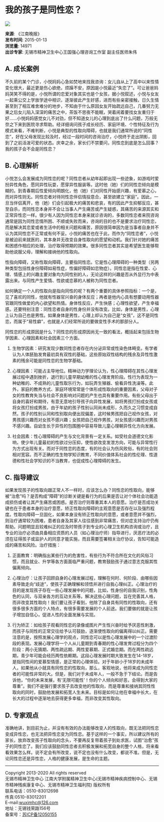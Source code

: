 # 我的孩子是同性恋？

![](images/nban.jpg)

**来源**: 《江南晚报》  
**发布时间**: 2015-01-13  
**浏览量**: 14971  
**出诊专家**: 无锡市精神卫生中心王国强心理咨询工作室 副主任医师朱伟  

## A. 成长案例

不久前的某个门诊，小悦妈妈心急如焚地来找我咨询：女儿自从上了高中以来性情变化很大，最近更是伤心欲绝，烦躁不安，原因是小悦最近“失恋了”。可让爸爸妈妈哭笑不得的是，小悦所谓的恋爱对象其实也是个女孩，据小悦叙述，小悦与女友一起乘公交上学放学途中相识，逐渐彼此产生好感，进而有些亲密接触，日久生情甚至到了相互难舍难分的地步，不知由于什么原因女友开始疏远自己，几番努力无果之后女儿陷入深深的痛苦之中，茶饭不思夜不能眠，哭着闹着要找女友重归于好……小悦妈妈感觉女儿不对劲，但不知道女儿的心理到底出了什么问题，万般无奈之下来到医院寻求帮助。经详细询问孩子成长经历、家庭环境、个性特征及行为模式来看，不难判断，小悦是典型的性取向障碍，也就是我们通常所说的“同性恋”，好在父母发现比较及时，经过一段时间的咨询治疗，小悦终于走出阴影，回到了之前活泼可爱的状态。庆幸之余，家长们不禁要问，同性恋到底是怎么回事？我的孩子会不会是同性恋？

## B. 心理解析

小悦怎么会发展成为同性恋的呢？同性恋者从幼年起即出现一些迹象，如游戏时爱扮异性角色，愿同异性玩耍，愿穿异性服装等。这时他（她）们的同性恋倾向是模糊的。到青春期后性爱倾向明朗化，他（她）们对同性开始感兴趣，有爱慕之心，而对异性则无。同性恋者对待同性恋伴侣情投意合，甚至欲建立“家庭”。因此，一旦当伴侣离开，他（她）们会引起极大的痛苦和悲哀，有的因此产生抑郁反应，甚至自杀，而同性恋本身并不会让当事人产生痛苦或产生疑惑，其痛苦的来源其实和正常异性恋一样。很少有人因为同性恋本身来就诊咨询的，多数同性恋者来院咨询通常是因为同性恋情所困、不顺或失败而来，咨询的目的也不是要求治疗同性恋，而是解决其恋爱或者生活中的相关问题和痛苦，原因很简单因为是当事者自身并不认为其同性恋不正常或有何不妥。小悦的痛苦也在于此，而作为“同性恋者”，小悦是被迫前来就医的，其本身并无改变自身性取向的愿望和动机。我们针对她的痛苦和困惑作相应的处理，治疗取得预期的效果。很多同性恋者其实是希望医生能够帮助他说服父母，理解和接纳他的性取向。

性指向障碍，又称性取向障碍，主要指同性恋。它是性心理障碍的一种类型（另两种类型包括性身份障碍如易性症，性偏好障碍如恋物症）。同性恋是指在性爱、心理、情感上的兴趣主要对象均为同性别的人，无论这样的兴趣是否从外显行为中表露出来。与同性产生爱情、性欲或恋慕的人被称为同性恋者。

如何确定一个人的性取向是指向同性的呢？有两个重要的具体参照指标：一个是，见了喜欢的同性，他就有性器官兴奋的身体反应；再者是他内心具有想要动用性器官跟同性做爱的内心欲望和热情。身体性反应，产生快感；心理性欲望，产生幸福感。还要特别注意：同性恋者自身的性身份并没有改变。比如，身体是男性，心理上认为自己也是男性。如果身体是男性，心理上却认为自己是“女孩”，这不是同性恋，而属于“易性癖”，也就是人们经常所说的要做变性手术的那部分人。

同性恋的形成原因是什么？同性恋的形成原因尚无一致的看法，概括起来包括生物学因素、心理因素和社会因素三个方面。

1. 生物学因素：研究发现少数同性恋者存在内分泌异常或性染色体畸变。有学者认为人体胚胎发育最初具有双性的基础，这些原始双性结构的残余及异性性激素的残余可能是同性恋的生物学基础。
   
2. 心理因素：可能占主导地位。精神动力学理论认为，性心理障碍在其性心理发展过程中遇到挫折，退行到儿童早期幼稚的性心理发育阶段。性行为表现为一种幼稚的、不成熟的儿童性取乐行为，如玩弄生殖器、偷看异性洗澡等。此外，家庭的教养方式、家庭环境常常是个体形成性取向的重要因素，父母对子女的性教育失当与社会不良影响对问题的产生也具有重要作用。有些父母出于自身的喜好和期待，有意无意地引导孩子向异性发展，如将男孩打扮成女孩或将女孩打扮成男孩，由于年幼的孩子性别认同尚未成形，久而久之习惯变成自然，孩子的性别认同和性别取向便出现偏差，这时候男孩把自己视作女孩，对男孩感兴趣而对女孩不感兴趣；女孩把自己视作男孩，对女孩感兴趣而对男孩不感兴趣。自幼生长于异性的包围圈中容易导致儿童心理朝异性化方向发展。

3. 社会因素：性心理障碍的产生与文化背景有一定关系。如受社会道德文化影响，使少年儿童最初的性欲过分压抑，使性欲改变发泄方向，可能与异常性行为方式出现有关。而对于同性恋的态度，有的社会认为伤风败俗，有的社会则相对宽容。而不正确的性生物学知识教育，不同价值体系社会的性伦理、性道德和性社会学知识的不当教育，也促成性心理障碍的发生。

## C. 指导建议

如果发现孩子的性取向跟正常人不一样时，应该怎么办？同性恋的性取向，能够被“治愈”吗？是否构成“障碍”的诊断关键是看行为的后果是否让对个体社会功能造成损伤或者让其产生痛苦或困惑。是否治疗则尊重其本人的意愿。治疗是否成功关键也在于患者本身的治疗意愿，矫正性取向障碍的主观意愿是否存在以及强烈程度。性取向障碍一旦固化，如果本身没有矫正性取向的意愿，或者意愿并不强烈，则治疗通常较为困难，患者自身及其家人往往感到非常痛苦，但对症支持治疗仍有帮助。问题明显且较难纠正的应及时带孩子到专业的心理卫生机构咨询或治疗，且专业的治疗必须由具备相应资质的人员（如心理治疗师）指导进行，厌恶疗法的必须在征得孩子或监护人的同意才能实施，而且需要签署相关治疗协议，告知可能造成的痛苦和风险。治疗措施：

1. 正面教育：明确指出某些行为的危害性，有些行为不符合所在文化的风俗习惯，而且就业、升学等各方面面临严重问题，教育鼓励孩子通过意志克服其性偏离倾向。

2. 心理治疗：让孩子回顾自身的心理发展过程，理解在何时、何阶段、由哪些因素导致走向“歧途”，使孩子正确理解和领悟并进行自我心理纠正。心理治疗的目的是发现孩子存在一些心理发展中的问题，比如，性身份的自我识别，性角色的认同，与双亲各方的互动关系等。解决这些心理问题，旨在完善其人格，而非改变其性取向！我们要让孩子看到，他除了自身具有同性的性取向，还有很多很多方面的个人特点，有很多需要发展的个人前途。我们要做的就是让孩子增加自信心，促进人性的全面发展与实现。

3. 行为矫正：如给孩子观看同性恋的录像或图片产生性兴奋时给予厌恶性刺激，而孩子与同性的正常交往给予认可鼓励，逐渐使性取向的偏离得以纠正。需要注意的是，按照发展心理学的观点，同性恋可以是性心理发展中的一个过渡阶段的表现。发展心理学将一个人从儿童期到青春期的性心理发育过程分为四个阶段：两小无猜期、两性疏远期、两性爱慕期、正式婚恋期。而在两性疏远期，青少年可能会经历两性依赖期。这段心理发展时期大致发生在14-18岁，是指同性间的爱慕型情感，是正常的心理体验。对于年龄小于18岁的未成年人，如果他从小就具有同性恋的性取向，那么，客观地说，他将来成为同性恋者的可能性非常的大。但是，我们对于未成年人，一般不急于下结论。而是告诉他，“你的未来发展，有‘无限可能性’！你的个人倾向和好恶，会得到大家的尊重”。我们不是强行要求孩子去改变他的性取向，而是尊重和接纳其同性性取向的同时，鼓励他发展和拓宽人生未来。目标是如何让他在幸福中长大，在长大的过程中逐渐地去获得更多幸福，而非改变其性取向。

## D. 专家观点

准确地讲，到目前为止，并没有有效的办法能够改变人的性取向，既无法把同性恋变成异性恋，也无法把异性恋变为同性恋。基于这样的一个事实，所以建议所有的家长，放弃改变孩子性取向的念头，不要再反复带着孩子到处求医，试图“治愈”孩子的同性恋了。我们应该鼓励同性恋者去积极发展和拓宽自身的整个人格，将来看看效果怎么样。说不定会有所改变，说不定也没有什么改变，都说不准。但是，无论同性恋还是异性恋，人格的健康发展，是生命的主题。

---

Copyright 2013-2020 All rights reserved   
无锡市精神卫生中心 江南大学附属精神卫生中心(无锡市精神疾病控制中心、无锡市精神残疾康复中心、无锡市精神卫生福利院) 版权所有   
联系电话：0510-83012698  
传真:0510-83012201  
E-mail:wuximhc@126.com  
地址：无锡钱荣路156号  
备案号：[苏ICP备12050155](http://beian.miit.gov.cn/)